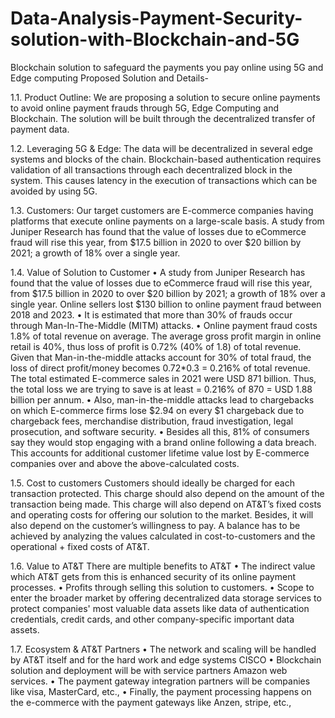 # Data-Analysis-Payment-Security-solution-with-Blockchain-and-5G
Blockchain solution to safeguard the payments you pay online using 5G and Edge computing
Proposed Solution and Details-

1.1.	Product Outline:
We are proposing a solution to secure online payments to avoid online payment frauds through 5G, Edge Computing and Blockchain. The solution will be built through the decentralized transfer of payment data.  
 
1.2.	Leveraging 5G & Edge:
The data will be decentralized in several edge systems and blocks of the chain. Blockchain-based authentication requires validation of all transactions through each decentralized block in the system. This causes latency in the execution of transactions which can be avoided by using 5G.
 
1.3.	Customers:
Our target customers are E-commerce companies having platforms that execute online payments on a large-scale basis. A study from Juniper Research has found that the value of losses due to eCommerce fraud will rise this year, from $17.5 billion in 2020 to over $20 billion by 2021; a growth of 18% over a single year.
  
1.4.	Value of Solution to Customer
•	A study from Juniper Research has found that the value of losses due to eCommerce fraud will rise this year, from $17.5 billion in 2020 to over $20 billion by 2021; a growth of 18% over a single year. Online sellers lost $130 billion to online payment fraud between 2018 and 2023.
•	It is estimated that more than 30% of frauds occur through Man-In-The-Middle (MITM) attacks.
•	Online payment fraud costs 1.8% of total revenue on average. The average gross profit margin in online retail is 40%, thus loss of profit is 0.72% (40% of 1.8) of total revenue. Given that Man-in-the-middle attacks account for 30% of total fraud, the loss of direct profit/money becomes 0.72*0.3 = 0.216% of total revenue. The total estimated E-commerce sales in 2021 were USD 871 billion. Thus, the total loss we are trying to save is at least = 0.216% of 870 = USD 1.88 billion per annum. 
•	Also, man-in-the-middle attacks lead to chargebacks on which E-commerce firms lose $2.94 on every $1 chargeback due to chargeback fees, merchandise distribution, fraud investigation, legal prosecution, and software security.
•	Besides all this, 81% of consumers say they would stop engaging with a brand online following a data breach. This accounts for additional customer lifetime value lost by E-commerce companies over and above the above-calculated costs. 


1.5.	Cost to customers
Customers should ideally be charged for each transaction protected. This charge should also depend on the amount of the transaction being made. This charge will also depend on AT&T’s fixed costs and operating costs for offering our solution to the market. Besides, it will also depend on the customer’s willingness to pay. A balance has to be achieved by analyzing the values calculated in cost-to-customers and the operational + fixed costs of AT&T.
 
1.6.	Value to AT&T
There are multiple benefits to AT&T
•	The indirect value which AT&T gets from this is enhanced security of its online payment processes.
•	Profits through selling this solution to customers.
•	Scope to enter the broader market by offering decentralized data storage services to protect companies' most valuable data assets like data of authentication credentials, credit cards, and other company-specific important data assets.

1.7.	Ecosystem & AT&T Partners
•	The network and scaling will be handled by AT&T itself and for the hard work and edge systems CISCO
•	Blockchain solution and deployment will be with service partners Amazon web services.
•	The payment gateway integration partners will be companies like visa, MasterCard, etc.,
•	Finally, the payment processing happens on the e-commerce with the payment gateways like Anzen, stripe, etc.,
